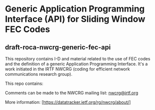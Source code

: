 # Generic Application Programming Interface (API) for Sliding Window FEC Codes
## draft-roca-nwcrg-generic-fec-api

This repository contains I-D and material related to the use of FEC codes and the definition of a generic Application Programming Interface.
It's a work initiated in the IRTF NWCRG (coding for efficient network communications research group).

This repo contains:

Comments can be made to the NWCRG mailing list: nwcrg@irtf.org

More information: [https://datatracker.ietf.org/rg/nwcrg/about/]
